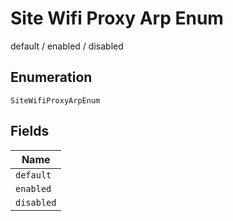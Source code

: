 
# Site Wifi Proxy Arp Enum

default / enabled / disabled

## Enumeration

`SiteWifiProxyArpEnum`

## Fields

| Name |
|  --- |
| `default` |
| `enabled` |
| `disabled` |

